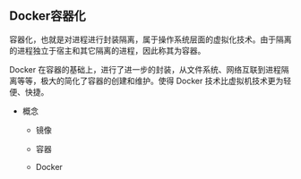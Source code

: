 ## Docker容器化

容器化，也就是对进程进行封装隔离，属于操作系统层面的虚拟化技术。由于隔离的进程独立于宿主和其它隔离的进程，因此称其为容器。

Docker 在容器的基础上，进行了进一步的封装，从文件系统、网络互联到进程隔离等等，极大的简化了容器的创建和维护。使得 Docker 技术比虚拟机技术更为轻便、快捷。

* 概念

  - 镜像

  - 容器

  - Docker